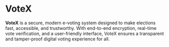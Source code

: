 # VoteX
**VoteX** is a secure, modern e-voting system designed to make elections fast, accessible, and trustworthy. With end-to-end encryption, real-time vote verification, and a user-friendly interface, VoteX ensures a transparent and tamper-proof digital voting experience for all.
